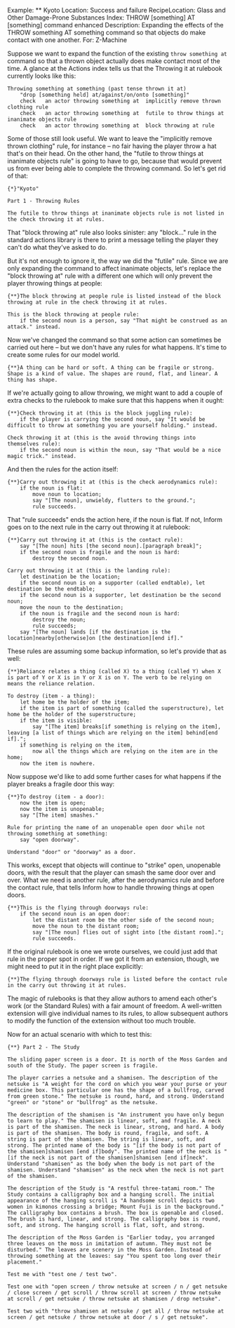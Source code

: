 Example: ** Kyoto
Location: Success and failure
RecipeLocation: Glass and Other Damage-Prone Substances
Index: THROW [something] AT [something] command enhanced
Description: Expanding the effects of the THROW something AT something command so that objects do make contact with one another.
For: Z-Machine

  
Suppose we want to expand the function of the existing ``throw something at`` command so that a thrown object actually does make contact most of the time. A glance at the Actions index tells us that the Throwing it at rulebook currently looks like this:

  

``` inform7
Throwing something at something (past tense thrown it at)
	"drop [something held] at/against/on/onto [something]"
	check	an actor throwing something at	implicitly remove thrown clothing rule
	check	an actor throwing something at	futile to throw things at inanimate objects rule
	check	an actor throwing something at	block throwing at rule
```

  
Some of those still look useful. We want to leave the "implicitly remove thrown clothing" rule, for instance – no fair having the player throw a hat that's on their head. On the other hand, the "futile to throw things at inanimate objects rule" is going to have to go, because that would prevent us from ever being able to complete the throwing command. So let's get rid of that:

  

``` inform7
{*}"Kyoto"

Part 1 - Throwing Rules

The futile to throw things at inanimate objects rule is not listed in the check throwing it at rules.
```

  
That "block throwing at" rule also looks sinister: any "block..." rule in the standard actions library is there to print a message telling the player they can't do what they've asked to do.

  
But it's not enough to ignore it, the way we did the "futile" rule. Since we are only expanding the command to affect inanimate objects, let's replace the "block throwing at" rule with a different one which will only prevent the player throwing things at people:

  

``` inform7
{**}The block throwing at people rule is listed instead of the block throwing at rule in the check throwing it at rules.

This is the block throwing at people rule:
	if the second noun is a person, say "That might be construed as an attack." instead.
```

  
Now we've changed the command so that some action can sometimes be carried out here – but we don't have any rules for what happens. It's time to create some rules for our model world.

  

``` inform7
{**}A thing can be hard or soft. A thing can be fragile or strong. Shape is a kind of value. The shapes are round, flat, and linear. A thing has shape.
```

  
If we're actually going to allow throwing, we might want to add a couple of extra checks to the rulebook to make sure that this happens when it ought:

  

``` inform7
{**}Check throwing it at (this is the block juggling rule):
	if the player is carrying the second noun, say "It would be difficult to throw at something you are yourself holding." instead.

Check throwing it at (this is the avoid throwing things into themselves rule):
	if the second noun is within the noun, say "That would be a nice magic trick." instead.
```

  
And then the rules for the action itself:

  

``` inform7
{**}Carry out throwing it at (this is the check aerodynamics rule):
	if the noun is flat:
		move noun to location;
		say "[The noun], unwieldy, flutters to the ground.";
		rule succeeds.
```

  
That "rule succeeds" ends the action here, if the noun is flat. If not, Inform goes on to the next rule in the carry out throwing it at rulebook:

  

``` inform7
{**}Carry out throwing it at (this is the contact rule):
	say "[The noun] hits [the second noun].[paragraph break]";
	if the second noun is fragile and the noun is hard:
		destroy the second noun.

Carry out throwing it at (this is the landing rule):
	let destination be the location;
	if the second noun is on a supporter (called endtable), let destination be the endtable;
	if the second noun is a supporter, let destination be the second noun;
	move the noun to the destination;
	if the noun is fragile and the second noun is hard:
		destroy the noun;
		rule succeeds;
	say "[The noun] lands [if the destination is the location]nearby[otherwise]on [the destination][end if]."
```

  
These rules are assuming some backup information, so let's provide that as well:

  

``` inform7
{**}Reliance relates a thing (called X) to a thing (called Y) when X is part of Y or X is in Y or X is on Y. The verb to be relying on means the reliance relation.

To destroy (item - a thing):
	let home be the holder of the item;
	if the item is part of something (called the superstructure), let home be the holder of the superstructure;
	if the item is visible:
		say "[The item] breaks[if something is relying on the item], leaving [a list of things which are relying on the item] behind[end if].";
	if something is relying on the item,
		now all the things which are relying on the item are in the home;
	now the item is nowhere.
```

  
Now suppose we'd like to add some further cases for what happens if the player breaks a fragile door this way:

  

``` inform7
{**}To destroy (item - a door):
	now the item is open;
	now the item is unopenable;
	say "[The item] smashes."

Rule for printing the name of an unopenable open door while not throwing something at something:
	say "open doorway".

Understand "door" or "doorway" as a door.
```

  
This works, except that objects will continue to "strike" open, unopenable doors, with the result that the player can smash the same door over and over. What we need is another rule, after the aerodynamics rule and before the contact rule, that tells Inform how to handle throwing things at open doors.

  

``` inform7
{**}This is the flying through doorways rule:
	if the second noun is an open door:
		let the distant room be the other side of the second noun;
		move the noun to the distant room;
		say "[The noun] flies out of sight into [the distant room].";
		rule succeeds.
```

  
If the original rulebook is one we wrote ourselves, we could just add that rule in the proper spot in order. If we got it from an extension, though, we might need to put it in the right place explicitly:

  

``` inform7
{**}The flying through doorways rule is listed before the contact rule in the carry out throwing it at rules.
```

  
The magic of rulebooks is that they allow authors to amend each other's work (or the Standard Rules) with a fair amount of freedom. A well-written extension will give individual names to its rules, to allow subsequent authors to modify the function of the extension without too much trouble.

  
Now for an actual scenario with which to test this:

  

``` inform7
{**} Part 2 - The Study

The sliding paper screen is a door. It is north of the Moss Garden and south of the Study. The paper screen is fragile.

The player carries a netsuke and a shamisen. The description of the netsuke is "A weight for the cord on which you wear your purse or your medicine box. This particular one has the shape of a bullfrog, carved from green stone." The netsuke is round, hard, and strong. Understand "green" or "stone" or "bullfrog" as the netsuke.

The description of the shamisen is "An instrument you have only begun to learn to play." The shamisen is linear, soft, and fragile. A neck is part of the shamisen. The neck is linear, strong, and hard. A body is part of the shamisen. The body is round, fragile, and soft. A string is part of the shamisen. The string is linear, soft, and strong. The printed name of the body is "[if the body is not part of the shamisen]shamisen [end if]body". The printed name of the neck is "[if the neck is not part of the shamisen]shamisen [end if]neck". Understand "shamisen" as the body when the body is not part of the shamisen. Understand "shamisen" as the neck when the neck is not part of the shamisen.

The description of the Study is "A restful three-tatami room." The Study contains a calligraphy box and a hanging scroll. The initial appearance of the hanging scroll is "A handsome scroll depicts two women in kimonos crossing a bridge; Mount Fuji is in the background." The calligraphy box contains a brush. The box is openable and closed. The brush is hard, linear, and strong. The calligraphy box is round, soft, and strong. The hanging scroll is flat, soft, and strong.

The description of the Moss Garden is "Earlier today, you arranged three leaves on the moss in imitation of autumn. They must not be disturbed." The leaves are scenery in the Moss Garden. Instead of throwing something at the leaves: say "You spent too long over their placement."

Test me with "test one / test two".

Test one with "open screen / throw netsuke at screen / n / get netsuke / close screen / get scroll / throw scroll at screen / throw netsuke at scroll / get netsuke / throw netsuke at shamisen / drop netsuke".

Test two with "throw shamisen at netsuke / get all / throw netsuke at screen / get netsuke / throw netsuke at door / s / get netsuke".
```

